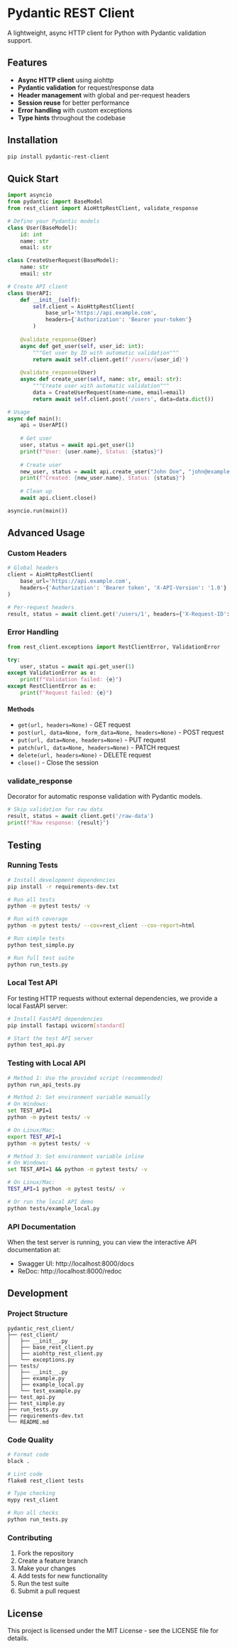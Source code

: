 # Pydantic REST Client

A lightweight, async HTTP client for Python with Pydantic validation support.

## Features

- **Async HTTP client** using aiohttp
- **Pydantic validation** for request/response data
- **Header management** with global and per-request headers
- **Session reuse** for better performance
- **Error handling** with custom exceptions
- **Type hints** throughout the codebase

## Installation

```bash
pip install pydantic-rest-client
```

## Quick Start

```python
import asyncio
from pydantic import BaseModel
from rest_client import AioHttpRestClient, validate_response

# Define your Pydantic models
class User(BaseModel):
    id: int
    name: str
    email: str

class CreateUserRequest(BaseModel):
    name: str
    email: str

# Create API client
class UserAPI:
    def __init__(self):
        self.client = AioHttpRestClient(
            base_url='https://api.example.com',
            headers={'Authorization': 'Bearer your-token'}
        )
    
    @validate_response(User)
    async def get_user(self, user_id: int):
        """Get user by ID with automatic validation"""
        return await self.client.get(f'/users/{user_id}')
    
    @validate_response(User)
    async def create_user(self, name: str, email: str):
        """Create user with automatic validation"""
        data = CreateUserRequest(name=name, email=email)
        return await self.client.post('/users', data=data.dict())

# Usage
async def main():
    api = UserAPI()
    
    # Get user
    user, status = await api.get_user(1)
    print(f"User: {user.name}, Status: {status}")
    
    # Create user
    new_user, status = await api.create_user("John Doe", "john@example.com")
    print(f"Created: {new_user.name}, Status: {status}")
    
    # Clean up
    await api.client.close()

asyncio.run(main())
```

## Advanced Usage

### Custom Headers

```python
# Global headers
client = AioHttpRestClient(
    base_url='https://api.example.com',
    headers={'Authorization': 'Bearer token', 'X-API-Version': '1.0'}
)

# Per-request headers
result, status = await client.get('/users/1', headers={'X-Request-ID': '123'})
```

### Error Handling

```python
from rest_client.exceptions import RestClientError, ValidationError

try:
    user, status = await api.get_user(1)
except ValidationError as e:
    print(f"Validation failed: {e}")
except RestClientError as e:
    print(f"Request failed: {e}")
```

#### Methods

- `get(url, headers=None)` - GET request
- `post(url, data=None, form_data=None, headers=None)` - POST request
- `put(url, data=None, headers=None)` - PUT request
- `patch(url, data=None, headers=None)` - PATCH request
- `delete(url, headers=None)` - DELETE request
- `close()` - Close the session

### validate_response

Decorator for automatic response validation with Pydantic models.

```python
# Skip validation for raw data
result, status = await client.get('/raw-data')
print(f"Raw response: {result}")
```

## Testing

### Running Tests

```bash
# Install development dependencies
pip install -r requirements-dev.txt

# Run all tests
python -m pytest tests/ -v

# Run with coverage
python -m pytest tests/ --cov=rest_client --cov-report=html

# Run simple tests
python test_simple.py

# Run full test suite
python run_tests.py
```

### Local Test API

For testing HTTP requests without external dependencies, we provide a local FastAPI server:

```bash
# Install FastAPI dependencies
pip install fastapi uvicorn[standard]

# Start the test API server
python test_api.py
```

### Testing with Local API

```bash
# Method 1: Use the provided script (recommended)
python run_api_tests.py

# Method 2: Set environment variable manually
# On Windows:
set TEST_API=1
python -m pytest tests/ -v

# On Linux/Mac:
export TEST_API=1
python -m pytest tests/ -v

# Method 3: Set environment variable inline
# On Windows:
set TEST_API=1 && python -m pytest tests/ -v

# On Linux/Mac:
TEST_API=1 python -m pytest tests/ -v

# Or run the local API demo
python tests/example_local.py
```

### API Documentation

When the test server is running, you can view the interactive API documentation at:
- Swagger UI: http://localhost:8000/docs
- ReDoc: http://localhost:8000/redoc

## Development

### Project Structure

```
pydantic_rest_client/
├── rest_client/
│   ├── __init__.py
│   ├── base_rest_client.py
│   ├── aiohttp_rest_client.py
│   └── exceptions.py
├── tests/
│   ├── __init__.py
│   ├── example.py
│   ├── example_local.py
│   └── test_example.py
├── test_api.py
├── test_simple.py
├── run_tests.py
├── requirements-dev.txt
└── README.md
```

### Code Quality

```bash
# Format code
black .

# Lint code
flake8 rest_client tests

# Type checking
mypy rest_client

# Run all checks
python run_tests.py
```

### Contributing

1. Fork the repository
2. Create a feature branch
3. Make your changes
4. Add tests for new functionality
5. Run the test suite
6. Submit a pull request

## License

This project is licensed under the MIT License - see the LICENSE file for details.
